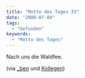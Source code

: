 ```yaml
---
title: "Motto des Tages IV"
date: "2008-07-04"
tags:
  - "Gefunden"
keywords:
  - "Motto des Tages"
---
```


Nach uns die Waldfee.

(via [_ben](http://anmutunddemut.de) und [Kollegen](http://www.digitalkombinat.net/))
